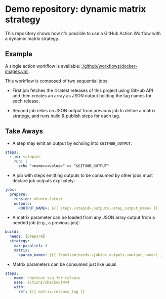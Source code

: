 # Demo repository: dynamic matrix strategy

This repository shows how it's possible to use a GitHub Action Worflow with a dynamic matrix strategy.

## Example

A single action workflow is available: [./github/workflows/docker-images.yml](https://github.com/charbonnierg/demo-dynamic-matrix/blob/main/.github/workflows/docker-images.yml).

This workflow is composed of two sequential jobs:

- First job fetches the 4 latest releases of this project using GitHub API and then creates an array as JSON output holding the tag names for each release.

- Second job relies on JSON output from previous job to define a matrix strategy, and runs build & publish steps for each tag.

## Take Aways


- A step may emit an output by echoing into `$GITHUB_OUTPUT`:

```yaml
steps:
  - id: <stepid>
    run: |
      echo "<name>=<value>" >> "$GITHUB_OUTPUT"
```

- A job with steps emitting outputs to be consumed by other jobs must declare job outputs explicitely:

```yaml
jobs:
  prepare:
    runs-on: ubuntu-latest
    outputs:
      <OUTPUT_NAME>: ${{ steps.<stepid>.outputs.<step_output_name> }}
```

- A matrix parameter can be loaded from any JSON array output from a needed job (e.g., a previous job):

```yaml
build:
  needs: [prepare]
  strategy:
    max-parallel: 4
    matrix:
      <param_name>: ${{ fromJson(needs.<jobid>.outputs.<output_name>) }}
```

- Matrix parameters can be consumed just like usual:

```yaml
steps:
  - name: checkout tag for release
    uses: actions/checkout@v4
    with:
      ref: ${{ matrix.release_tag }}
```
